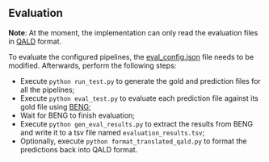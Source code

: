 ## Evaluation
**Note**: At the moment, the implementation can only read the evaluation files in [QALD](https://qald.aksw.org/) format.

To evaluate the configured pipelines, the [eval_config.json](eval_config.json) file needs to be modified. Afterwards, perform the following steps:
- Execute ```python run_test.py``` to generate the gold and prediction files for all the pipelines;
- Execute ```python eval_test.py``` to evaluate each prediction file against its gold file using [BENG](https://beng.dice-research.org/gerbil/);
- Wait for BENG to finish evaluation;
- Execute ```python gen_eval_results.py``` to extract the results from BENG and write it to a tsv file named ```evaluation_results.tsv```;
- Optionally, execute ```python format_translated_qald.py``` to format the predictions back into QALD format.
